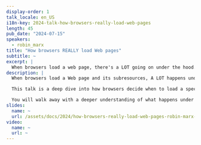```yaml
---
display-order: 1
talk_locale: en_US
i18n-key: 2024-talk-how-browsers-really-load-web-pages
length: 45
pub_date: "2024-07-15"
speakers:
  - robin_marx
title: "How browsers REALLY load Web pages"
subtitle: ~
excerpt: |
  When browsers load a web page, there's a LOT going on under the hood. By examining many different waterfalls, this talk shows how to diagnose them using advanced tools and how to influence their loading. You'll leave with a better understanding of how browsers work, enabling you to fix loading problems and deal with their quirks.
description: |
  When browsers load a Web page and its subresources, A LOT happens under the hood. They need to take into account render/parsing blocking resources, use a preload scanner, listen to resource hints (like preload/preconnect), loading modifiers (async/defer/module), fetchpriority, responsive images, and much more. Based on all those signals, they then need to somehow decide when to load which resources, to make optimal use of the modern HTTP/2 and HTTP/3 connections. And, as you might have guessed, none of the browsers do this in quite the same way (understatement alert!).

  This talk is a deep dive into how browsers decide when to load a specific resource, and all the ways in which you can influence them to modify their behaviour (so you can make sure that important LCP image is definitely one of the first things to come in!). We will look at A LOT of different waterfalls and discuss why each looks the way it does, how to diagnose these issues yourself with advanced tools (like WebPageTest, Debugbear, Chrome netlogs and maybe even *gasp* Wireshark) and how to solve common problems (no, don't just preload everything with fetchpriority=high, you monster!).

  You will walk away with a deeper understanding of what happens under the hood, which will allow you to better deal with the various gotchas and quirks present in today's browsers and resource loading features.
slides:
  name: ~
  url: /assets/docs/2024/how-browsers-really-load-web-pages-robin-marx-WeLoveSpeed2024.pdf
video:
  name: ~
  url: ~
---
```

